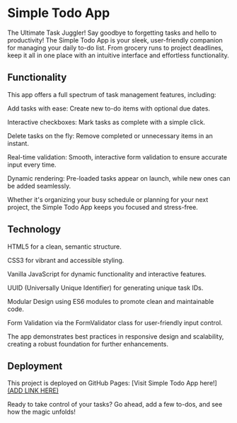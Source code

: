 # Simple Todo App

The Ultimate Task Juggler! Say goodbye to forgetting tasks and hello to productivity! The Simple Todo App is your sleek, user-friendly companion for managing your daily to-do list. From grocery runs to project deadlines, keep it all in one place with an intuitive interface and effortless functionality.

## Functionality

This app offers a full spectrum of task management features, including:

Add tasks with ease: Create new to-do items with optional due dates.

Interactive checkboxes: Mark tasks as complete with a simple click.

Delete tasks on the fly: Remove completed or unnecessary items in an instant.

Real-time validation: Smooth, interactive form validation to ensure accurate input every time.

Dynamic rendering: Pre-loaded tasks appear on launch, while new ones can be added seamlessly.

Whether it's organizing your busy schedule or planning for your next project, the Simple Todo App keeps you focused and stress-free.

## Technology

HTML5 for a clean, semantic structure.

CSS3 for vibrant and accessible styling.

Vanilla JavaScript for dynamic functionality and interactive features.

UUID (Universally Unique Identifier) for generating unique task IDs.

Modular Design using ES6 modules to promote clean and maintainable code.

Form Validation via the FormValidator class for user-friendly input control.

The app demonstrates best practices in responsive design and scalability, creating a robust foundation for further enhancements.

## Deployment

This project is deployed on GitHub Pages: [Visit Simple Todo App here!]
[(ADD LINK HERE)](https://github.com/BritniKay/se_project_todo-app.git)

Ready to take control of your tasks? Go ahead, add a few to-dos, and see how the magic unfolds!
